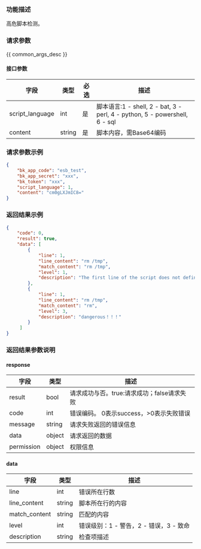 ### 功能描述

高危脚本检测。

### 请求参数

{{ common_args_desc }}

#### 接口参数

| 字段            | 类型   | 必选 | 描述                                                         |
| --------------- | ------ | ---- | ------------------------------------------------------------ |
| script_language | int    | 是   | 脚本语言:1 - shell, 2 - bat, 3 - perl, 4 - python, 5 - powershell, 6 - sql |
| content         | string | 是   | 脚本内容，需Base64编码                                       |


### 请求参数示例

```json
{
    "bk_app_code": "esb_test",
    "bk_app_secret": "xxx",
    "bk_token": "xxx",
    "script_language": 1,
    "content": "cm0gLXJmIC8="
}
```

### 返回结果示例

```json
{
    "code": 0,
    "result": true,
    "data": [
        {
            "line": 1,
            "line_content": "rm /tmp",
            "match_content": "rm /tmp",
            "level": 1,
            "description": "The first line of the script does not define a valid script type, for example: #!/bin/bash"
        },
        {
            "line": 1,
            "line_content": "rm /tmp",
            "match_content": "rm",
            "level": 3,
            "description": "dangerous！！！"
        }
     ]
}
```

### 返回结果参数说明

#### response

| 字段       | 类型   | 描述                                       |
| ---------- | ------ | ------------------------------------------ |
| result     | bool   | 请求成功与否。true:请求成功；false请求失败 |
| code       | int    | 错误编码。 0表示success，>0表示失败错误    |
| message    | string | 请求失败返回的错误信息                     |
| data       | object | 请求返回的数据                             |
| permission | object | 权限信息                                   |

#### data

| 字段          | 类型   | 描述                                   |
| ------------- | ------ | -------------------------------------- |
| line          | int    | 错误所在行数                           |
| line_content  | string | 脚本所在行的内容                       |
| match_content | string | 匹配的内容                             |
| level         | int    | 错误级别：1 - 警告，2 - 错误，3 - 致命 |
| description   | string | 检查项描述                             |
